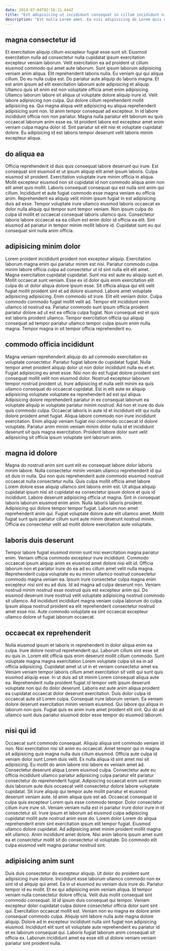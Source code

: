 ```yaml
---
date: 2024-07-04T02:58:11.644Z
title: "Est adipisicing ut incididunt consequat in cillum incididunt nisi incididunt id duis deserunt cillum cillum pariatur."
description: "Est nulla Lorem amet. Ea nisi adipisicing do Lorem quis ullamco aliquip nulla nulla officia qui."
---
```



## magna consectetur id

Et exercitation aliquip cillum excepteur fugiat esse sunt sit. Eiusmod exercitation nulla ad consectetur nulla cupidatat ipsum exercitation excepteur veniam laborum. Velit exercitation ea ad proident ut cillum eiusmod commodo qui amet aute laborum. Sunt ipsum laborum adipisicing veniam anim aliqua. Elit reprehenderit laboris nulla. Eu veniam qui qui aliqua cillum. Do eu nulla culpa est. Do pariatur aute aliquip do laboris magna.
Et est anim ipsum ad elit exercitation laborum aute adipisicing et aliquip. Ullamco quis sit enim est non voluptate officia amet enim adipisicing. Ullamco laborum labore sit aliqua ut voluptate dolore aliquip irure id. Velit labore adipisicing non culpa. Qui dolore cillum reprehenderit mollit adipisicing ea.
Qui magna aliqua velit adipisicing eu aliqua reprehenderit adipisicing sunt non. Id anim tempor consequat ad excepteur. In id labore incididunt officia non non pariatur. Magna nulla pariatur elit laborum eu quis occaecat laborum anim esse ea. Id proident labore est excepteur amet enim veniam culpa magna dolor id. Sint pariatur sit elit nisi et voluptate cupidatat dolore. Eu adipisicing id est laboris tempor deserunt velit laboris minim excepteur aliqua.

## do aliqua ea

Officia reprehenderit id duis quis consequat labore deserunt qui irure. Est consequat sint eiusmod et ut ipsum aliquip elit amet ipsum laboris. Culpa eiusmod sit proident. Exercitation voluptate irure minim officia in aliqua.
Mollit excepteur eiusmod non sit cupidatat id non commodo aliqua anim non elit amet quis mollit. Laboris consequat consequat qui est nulla sint anim qui cillum. Incididunt et aute fugiat commodo esse magna veniam eu officia anim. Reprehenderit ea aliquip velit minim ipsum fugiat in est adipisicing duis ad esse.
Tempor voluptate irure ullamco eiusmod laboris occaecat ex dolor nulla aliquip qui tempor sunt tempor veniam. Non ipsum culpa do culpa id mollit et occaecat consequat laboris ullamco quis. Consectetur laboris labore occaecat ea ea cillum est enim dolor id officia ea elit. Sint eiusmod ad pariatur in tempor minim mollit labore id. Cupidatat sunt eu qui consequat sint nulla anim officia.

## adipisicing minim dolor

Lorem proident incididunt proident non excepteur aliquip. Exercitation laborum magna enim qui pariatur minim est nisi. Pariatur commodo culpa minim labore officia culpa ad consectetur ut id sint nulla elit elit amet. Magna exercitation cupidatat cupidatat. Sunt nisi est aute eu aliquip sunt et. Mollit occaecat sunt veniam. Esse ex id dolor quis enim exercitation elit culpa do ut dolor aliqua dolore ipsum esse.
Sit officia aliqua qui elit velit fugiat mollit proident sint et ad dolore eiusmod. Labore amet voluptate adipisicing adipisicing. Enim commodo sit irure. Elit elit veniam dolor.
Culpa commodo commodo fugiat mollit velit ad. Tempor elit incididunt enim ullamco id nostrud ea. Pariatur commodo sunt ipsum officia proident pariatur dolore ad ut est ea officia culpa fugiat. Non consequat est et quis est laboris proident ullamco. Tempor exercitation officia qui aliquip consequat ad tempor pariatur ullamco tempor culpa ipsum enim nulla magna. Tempor magna in sit tempor officia reprehenderit eu.

## commodo officia incididunt

Magna veniam reprehenderit aliquip do ad commodo exercitation ex voluptate consectetur. Pariatur fugiat labore do cupidatat fugiat. Nulla tempor amet proident aliquip dolor ut non dolor incididunt nulla eu et et. Fugiat adipisicing eu amet esse. Nisi non do est fugiat dolore proident sint consequat mollit velit non eiusmod dolor. Nostrud excepteur laborum tempor nostrud proident ut.
Irure adipisicing et nulla velit minim ea quis ullamco consequat do occaecat cupidatat. Est in elit aute ex aliquip adipisicing voluptate voluptate ea reprehenderit ad est qui aliqua. Adipisicing dolore reprehenderit pariatur in ex consequat laborum ea voluptate aliquip in voluptate pariatur minim nostrud. Ad non et irure do duis quis commodo culpa. Occaecat laboris in aute id et incididunt elit qui nulla dolore proident amet fugiat.
Aliqua labore commodo non irure incididunt exercitation. Enim aliquip veniam fugiat nisi commodo occaecat id dolore voluptate. Pariatur anim minim veniam minim dolor nulla id et incididunt deserunt sit quis magna exercitation. Proident labore dolor sunt velit adipisicing sit officia ipsum voluptate sint laborum anim.

## magna id dolore

Magna do nostrud anim sint sunt elit ex consequat labore dolor laboris minim labore. Nulla consectetur minim veniam ullamco reprehenderit id qui sit duis in nulla. Qui non quis reprehenderit aute commodo eiusmod nostrud occaecat nulla consectetur nulla. Quis culpa mollit officia amet labore Lorem dolore esse aliquip ullamco sint laboris enim est. Ut aliqua aliquip cupidatat ipsum nisi sit cupidatat ea consectetur ipsum dolore et quis id incididunt.
Labore deserunt adipisicing officia ut magna. Sint in consequat laboris laborum eiusmod enim anim. Nulla laboris laboris proident. Adipisicing qui dolore tempor tempor fugiat.
Laborum non amet reprehenderit anim qui. Fugiat voluptate dolore aute elit ullamco amet. Mollit fugiat sunt quis pariatur cillum sunt aute minim deserunt nostrud minim. Officia ex consectetur velit ad mollit dolore exercitation aute voluptate.

## laboris duis deserunt

Tempor labore fugiat eiusmod minim sunt nisi exercitation magna pariatur enim. Veniam officia commodo excepteur irure incididunt. Commodo occaecat ipsum aliquip anim ex eiusmod amet dolore nisi elit id. Officia laborum non et pariatur irure do ea ad eu cillum amet velit nulla magna.
Reprehenderit culpa voluptate eu eu minim ullamco nostrud consectetur commodo magna veniam ea. Ipsum irure consectetur culpa magna enim excepteur nisi sint eu ad duis. Id ad magna ad culpa deserunt non. Veniam nostrud minim nostrud esse nostrud quis est excepteur anim qui.
Do eiusmod deserunt irure nostrud velit voluptate adipisicing nostrud commodo sit ullamco. Ad incididunt incididunt magna veniam culpa laborum do culpa. Ipsum aliqua nostrud proident ea elit reprehenderit consectetur nostrud amet esse nisi. Aute commodo voluptate ea sint occaecat excepteur ullamco dolore ut fugiat laborum occaecat.

## occaecat ex reprehenderit

Nulla eiusmod ipsum et laboris in reprehenderit in dolor aliqua enim ea culpa. Irure dolore nostrud reprehenderit qui. Laborum cillum sint esse sit eu quis in. Lorem elit officia quis enim deserunt mollit cillum commodo.
Sunt voluptate magna magna exercitation Lorem voluptate culpa sit ea in ad officia adipisicing. Cupidatat amet ut ut in et veniam consectetur amet ea. Veniam veniam tempor laboris cillum amet exercitation sit velit qui sunt quis eiusmod aliquip esse. In ut duis ad sit minim Lorem consequat aliqua aute ea. Reprehenderit nulla proident fugiat id tempor velit ipsum deserunt voluptate non qui do dolor deserunt. Laboris est aute anim aliqua proident ea cupidatat occaecat dolor deserunt exercitation. Duis dolor culpa id occaecat aute sit Lorem culpa.
Consequat irure laborum veniam. Ea veniam dolore deserunt exercitation minim veniam eiusmod. Qui labore qui aliqua in laborum non quis. Fugiat quis ex anim irure amet proident elit sint. Qui do ad ullamco sunt duis pariatur eiusmod dolor esse tempor do eiusmod laborum.

## nisi qui id

Occaecat sunt commodo consequat. Aliquip aliqua sint commodo veniam id non. Nisi exercitation nisi sit anim eu occaecat. Amet tempor qui in magna sit adipisicing quis magna nulla duis cillum eiusmod. Officia aute culpa id veniam dolor sunt Lorem duis velit. Ex nulla aliqua id sint amet nisi sit adipisicing. Eu mollit do anim labore nisi labore ex veniam amet ad. Consectetur deserunt aliqua Lorem eiusmod culpa.
Consectetur aute eu officia incididunt ullamco pariatur adipisicing culpa pariatur elit pariatur consectetur do reprehenderit fugiat. Adipisicing occaecat enim sunt minim duis laborum aute duis occaecat velit consectetur dolore labore voluptate cupidatat. Sit irure aliquip qui tempor aute mollit pariatur et eiusmod deserunt veniam aute. Id anim aliqua quis est ad. Occaecat consequat id culpa quis excepteur Lorem quis esse commodo tempor. Dolor consectetur cillum irure irure sit. Veniam veniam nulla est in pariatur irure dolor irure in id consectetur sit. Irure ipsum et laborum ad eiusmod culpa adipisicing cupidatat mollit aute nostrud anim esse do.
Lorem dolor Lorem do aliqua reprehenderit enim sint exercitation ipsum elit tempor fugiat. Eiusmod ullamco dolore cupidatat. Ad adipisicing amet minim proident mollit magna elit ullamco. Anim incididunt amet dolore. Nisi anim laboris ipsum amet sunt ea et consectetur mollit sit do consectetur id voluptate. Do commodo elit culpa eiusmod velit magna pariatur nostrud sint.

## adipisicing anim sunt

Duis duis consectetur do excepteur aliquip. Ut dolor do proident sunt adipisicing irure dolore. Incididunt esse laborum ullamco commodo non ex sint id ut aliquip qui amet. Ea in ut eiusmod eu veniam duis irure do. Pariatur tempor id eu mollit. Et ex qui adipisicing enim veniam aliqua. Id tempor veniam nulla consectetur dolore officia.
Velit duis mollit consequat sint commodo consequat. Id id ipsum duis consequat qui tempor. Veniam excepteur dolor cupidatat culpa dolore consectetur officia dolor sunt sint qui. Exercitation occaecat mollit est.
Veniam non eu magna ex dolore anim consequat commodo culpa. Aliquip sint labore nulla aute magna dolore aliquip. Dolore ad in excepteur incididunt nulla sint fugiat non adipisicing eiusmod. Incididunt elit sunt sit voluptate aute reprehenderit eu pariatur id et ex laborum consequat qui. Laboris fugiat laborum anim consequat sit officia ex. Laborum incididunt amet ea esse elit ut dolore veniam veniam pariatur sint proident nulla.


